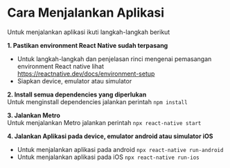 # Cara Menjalankan Aplikasi

Untuk menjalankan aplikasi ikuti langkah-langkah berikut

**1. Pastikan environment React Native sudah terpasang**
- Untuk langkah-langkah dan penjelasan rinci mengenai pemasangan environment React native lihat https://reactnative.dev/docs/environment-setup
- Siapkan device, emulator atau simulator

**2. Install semua dependencies yang diperlukan**  
Untuk menginstall dependencies jalankan perintah ```npm install```

**3. Jalankan Metro**  
Untuk menjalankan Metro jalankan perintah ```npx react-native start```

**4. Jalankan Aplikasi pada device, emulator android atau simulator iOS**  
- Untuk menjalankan aplikasi pada android ```npx react-native run-android```
- Untuk menjalankan aplikasi pada iOS ```npx react-native run-ios```